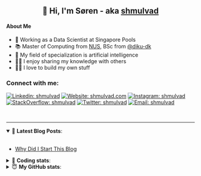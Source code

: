 <h2 align="center">
	👋 Hi, I'm Søren - aka <a href="https://shmulvad.com">shmulvad</a>
</h2>

#### About Me
- 🤖 Working as a Data Scientist at Singapore Pools
- 📚 Master of Computing from [NUS], BSc from [@diku-dk]
- 🧠 My field of specialization is artificial intelligence
- 👨‍🏫 I enjoy sharing my knowledge with others
- 👨‍💻 I love to build my own stuff

### Connect with me:

[![Linkedin: shmulvad](https://img.shields.io/badge/shmulvad-blue?style=flat&logo=Linkedin&logoColor=white)][linkedin]
[![Website: shmulvad.com](https://img.shields.io/badge/shmulvad.com-47CCCC?&style=flat&logo=Google-Chrome&logoColor=white)][website]
[![Instagram: shmulvad](https://img.shields.io/badge/-@shmulvad-purple?style=flat&logo=Instagram&logoColor=white)][instagram]
[![StackOverflow: shmulvad](https://img.shields.io/badge/shmulvad-FE7A16?style=flat&logo=stack-overflow&logoColor=white)][stackOverflow]
[![Twitter: shmulvad](https://img.shields.io/badge/@shmulvad-1ca0f1?style=flat&logo=twitter&logoColor=white)][twitter]
[![Email: shmulvad](https://img.shields.io/badge/shmulvad-D14836?style=flat&logo=gmail&logoColor=white)][mail]

<br />

---

<details open>
 <summary>📕 <b>Latest Blog Posts</b>: </summary>

<br>

<!-- BLOG-POST-LIST:START -->
- [Why Did I Start This Blog](https://shmulvad.com/blog/why-did-start-this-blog)
<!-- BLOG-POST-LIST:END -->

</details>

<!-- --- -->

<details>
 <summary>🤖 <b>Coding stats</b>: </summary>

<br>

NOTE: Doesn't track coding at work or work done in environments such as Jupyter Notebooks.

<!--START_SECTION:waka-->
**I'm a Night 🦉** 

```text
🌞 Morning    101 commits    ██░░░░░░░░░░░░░░░░░░░░░░░   9.93% 
🌆 Daytime    371 commits    █████████░░░░░░░░░░░░░░░░   36.48% 
🌃 Evening    369 commits    █████████░░░░░░░░░░░░░░░░   36.28% 
🌙 Night      176 commits    ████░░░░░░░░░░░░░░░░░░░░░   17.31%

```


📊 **This Week I Spent My Time On** 

```text
💬 Programming Languages: 
Python                   5 hrs 26 mins       ███████████████░░░░░░░░░░   61.52% 
HTML                     2 hrs               █████░░░░░░░░░░░░░░░░░░░░   22.63% 
Other                    1 hr 1 min          ███░░░░░░░░░░░░░░░░░░░░░░   11.65% 
CSS                      21 mins             █░░░░░░░░░░░░░░░░░░░░░░░░   4.01% 
TeX                      0 secs              ░░░░░░░░░░░░░░░░░░░░░░░░░   0.18%

🔥 Editors: 
VS Code                  7 hrs 38 mins       █████████████████████░░░░   86.37% 
Zsh                      1 hr 1 min          ███░░░░░░░░░░░░░░░░░░░░░░   11.65% 
Sublime Text             10 mins             ░░░░░░░░░░░░░░░░░░░░░░░░░   1.98%

🐱‍💻 Projects: 
overvaagning-admin       4 hrs               ███████████░░░░░░░░░░░░░░   45.35% 
overvaagning-sender      2 hrs 36 mins       ███████░░░░░░░░░░░░░░░░░░   29.44% 
Unknown Project          1 hr 29 mins        ████░░░░░░░░░░░░░░░░░░░░░   16.91% 
Terminal                 38 mins             █░░░░░░░░░░░░░░░░░░░░░░░░   7.19% 
company-scrapers         5 mins              ░░░░░░░░░░░░░░░░░░░░░░░░░   1.12%

```


 Last Updated on 11/02/2022 18:45:35 UTC
<!--END_SECTION:waka-->

</details>

<!-- --- -->

<details>
 <summary>😇 <b>My GitHub stats</b>: </summary>

<br>

<img align="left" alt="shmulvad's Github Stats" src="https://github-readme-stats.vercel.app/api?username=shmulvad&show_icons=true&hide_border=true" />

</details>



[website]: https://shmulvad.com
[twitter]: https://twitter.com/shmulvad
[linkedin]: https://linkedin.com/in/shmulvad
[instagram]: https://instagram.com/shmulvad
[stackOverflow]: https://stackoverflow.com/users/9248793/shmulvad
[mail]: mailto:shmulvad@gmail.com
[@diku-dk]: https://github.com/diku-dk
[github]: https://github.com/shmulvad
[NUS]: https://www.nus.edu.sg
